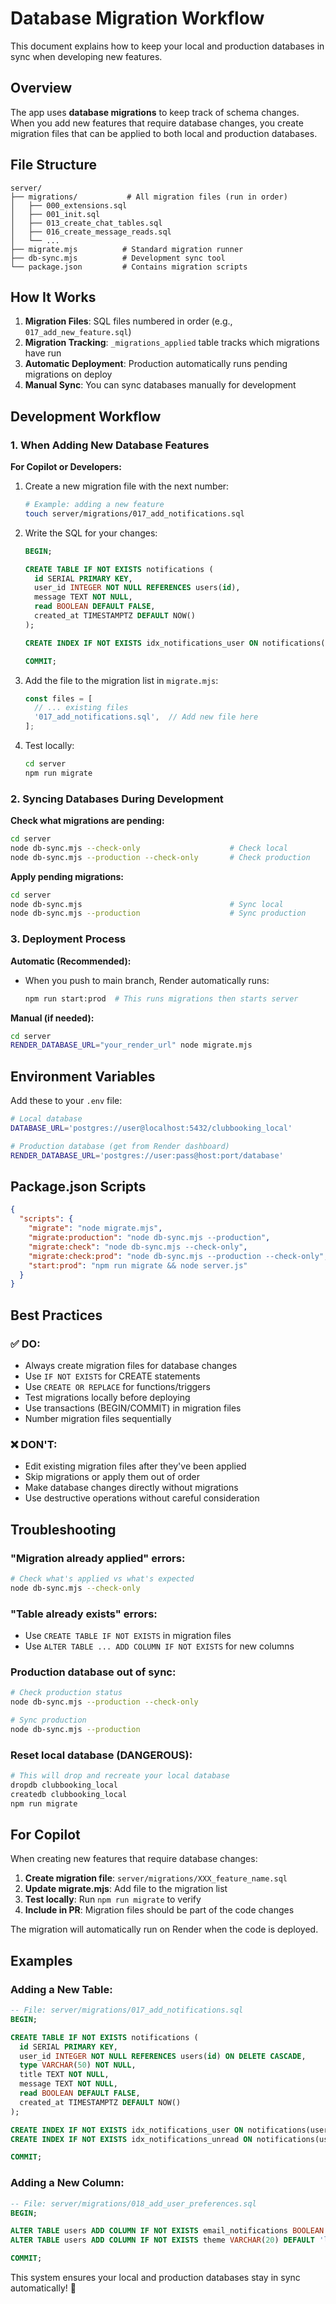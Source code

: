 # Database Migration Workflow

This document explains how to keep your local and production databases in sync when developing new features.

## Overview

The app uses **database migrations** to keep track of schema changes. When you add new features that require database changes, you create migration files that can be applied to both local and production databases.

## File Structure

```
server/
├── migrations/           # All migration files (run in order)
│   ├── 000_extensions.sql
│   ├── 001_init.sql
│   ├── 013_create_chat_tables.sql
│   ├── 016_create_message_reads.sql
│   └── ...
├── migrate.mjs          # Standard migration runner
├── db-sync.mjs          # Development sync tool
└── package.json         # Contains migration scripts
```

## How It Works

1. **Migration Files**: SQL files numbered in order (e.g., `017_add_new_feature.sql`)
2. **Migration Tracking**: `_migrations_applied` table tracks which migrations have run
3. **Automatic Deployment**: Production automatically runs pending migrations on deploy
4. **Manual Sync**: You can sync databases manually for development

## Development Workflow

### 1. When Adding New Database Features

**For Copilot or Developers:**

1. Create a new migration file with the next number:
   ```bash
   # Example: adding a new feature
   touch server/migrations/017_add_notifications.sql
   ```

2. Write the SQL for your changes:
   ```sql
   BEGIN;
   
   CREATE TABLE IF NOT EXISTS notifications (
     id SERIAL PRIMARY KEY,
     user_id INTEGER NOT NULL REFERENCES users(id),
     message TEXT NOT NULL,
     read BOOLEAN DEFAULT FALSE,
     created_at TIMESTAMPTZ DEFAULT NOW()
   );
   
   CREATE INDEX IF NOT EXISTS idx_notifications_user ON notifications(user_id);
   
   COMMIT;
   ```

3. Add the file to the migration list in `migrate.mjs`:
   ```javascript
   const files = [
     // ... existing files
     '017_add_notifications.sql',  // Add new file here
   ];
   ```

4. Test locally:
   ```bash
   cd server
   npm run migrate
   ```

### 2. Syncing Databases During Development

**Check what migrations are pending:**
```bash
cd server
node db-sync.mjs --check-only                    # Check local
node db-sync.mjs --production --check-only       # Check production
```

**Apply pending migrations:**
```bash
cd server
node db-sync.mjs                                 # Sync local
node db-sync.mjs --production                    # Sync production
```

### 3. Deployment Process

**Automatic (Recommended):**
- When you push to main branch, Render automatically runs:
  ```bash
  npm run start:prod  # This runs migrations then starts server
  ```

**Manual (if needed):**
```bash
cd server
RENDER_DATABASE_URL="your_render_url" node migrate.mjs
```

## Environment Variables

Add these to your `.env` file:

```bash
# Local database
DATABASE_URL='postgres://user@localhost:5432/clubbooking_local'

# Production database (get from Render dashboard)
RENDER_DATABASE_URL='postgres://user:pass@host:port/database'
```

## Package.json Scripts

```json
{
  "scripts": {
    "migrate": "node migrate.mjs",
    "migrate:production": "node db-sync.mjs --production",
    "migrate:check": "node db-sync.mjs --check-only",
    "migrate:check:prod": "node db-sync.mjs --production --check-only",
    "start:prod": "npm run migrate && node server.js"
  }
}
```

## Best Practices

### ✅ DO:
- Always create migration files for database changes
- Use `IF NOT EXISTS` for CREATE statements
- Use `CREATE OR REPLACE` for functions/triggers
- Test migrations locally before deploying
- Use transactions (BEGIN/COMMIT) in migration files
- Number migration files sequentially

### ❌ DON'T:
- Edit existing migration files after they've been applied
- Skip migrations or apply them out of order
- Make database changes directly without migrations
- Use destructive operations without careful consideration

## Troubleshooting

### "Migration already applied" errors:
```bash
# Check what's applied vs what's expected
node db-sync.mjs --check-only
```

### "Table already exists" errors:
- Use `CREATE TABLE IF NOT EXISTS` in migration files
- Use `ALTER TABLE ... ADD COLUMN IF NOT EXISTS` for new columns

### Production database out of sync:
```bash
# Check production status
node db-sync.mjs --production --check-only

# Sync production
node db-sync.mjs --production
```

### Reset local database (DANGEROUS):
```bash
# This will drop and recreate your local database
dropdb clubbooking_local
createdb clubbooking_local
npm run migrate
```

## For Copilot

When creating new features that require database changes:

1. **Create migration file**: `server/migrations/XXX_feature_name.sql`
2. **Update migrate.mjs**: Add file to the migration list
3. **Test locally**: Run `npm run migrate` to verify
4. **Include in PR**: Migration files should be part of the code changes

The migration will automatically run on Render when the code is deployed.

## Examples

### Adding a New Table:
```sql
-- File: server/migrations/017_add_notifications.sql
BEGIN;

CREATE TABLE IF NOT EXISTS notifications (
  id SERIAL PRIMARY KEY,
  user_id INTEGER NOT NULL REFERENCES users(id) ON DELETE CASCADE,
  type VARCHAR(50) NOT NULL,
  title TEXT NOT NULL,
  message TEXT NOT NULL,
  read BOOLEAN DEFAULT FALSE,
  created_at TIMESTAMPTZ DEFAULT NOW()
);

CREATE INDEX IF NOT EXISTS idx_notifications_user ON notifications(user_id);
CREATE INDEX IF NOT EXISTS idx_notifications_unread ON notifications(user_id, read) WHERE read = FALSE;

COMMIT;
```

### Adding a New Column:
```sql
-- File: server/migrations/018_add_user_preferences.sql
BEGIN;

ALTER TABLE users ADD COLUMN IF NOT EXISTS email_notifications BOOLEAN DEFAULT TRUE;
ALTER TABLE users ADD COLUMN IF NOT EXISTS theme VARCHAR(20) DEFAULT 'light';

COMMIT;
```

This system ensures your local and production databases stay in sync automatically! 🚀